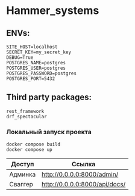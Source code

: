 # Hammer_systems



## ENVs:
```
SITE_HOST=localhost
SECRET_KEY=my_secret_key
DEBUG=True
POSTGRES_NAME=postgres
POSTGRES_USER=postgres
POSTGRES_PASSWORD=postgres
POSTGRES_PORT=5432
```

## Third party packages:
```
rest_framework
drf_spectacular
```

### Локальный запуск проекта 
```shell
docker compose build
docker compose up
```

| Доступ  | Ссылка                        |
|---------|-------------------------------|
| Админка | http://0.0.0.0:8000/admin/    |
| Сваггер | http://0.0.0.0:8000/api/docs/ |
